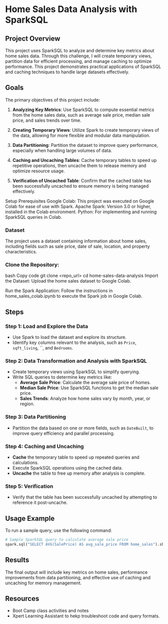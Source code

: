 # Home Sales Data Analysis with SparkSQL

## Project Overview

This project uses SparkSQL to analyze and determine key metrics about home sales data. Through this challenge, I will create temporary views, partition data for efficient processing, and manage caching to optimize performance. This project demonstrates practical applications of SparkSQL and caching techniques to handle large datasets effectively.

## Goals

The primary objectives of this project include:

1. **Analyzing Key Metrics**: Use SparkSQL to compute essential metrics from the home sales data, such as average sale price, median sale price, and sales trends over time.

2. **Creating Temporary Views**: Utilize Spark to create temporary views of the data, allowing for more flexible and modular data manipulation.

3. **Data Partitioning**: Partition the dataset to improve query performance, especially when handling large volumes of data.

4. **Caching and Uncaching Tables**: Cache temporary tables to speed up repetitive operations, then uncache them to release memory and optimize resource usage.

5. **Verification of Uncached Table**: Confirm that the cached table has been successfully uncached to ensure memory is being managed effectively.

Setup
Prerequisites
Google Colab: This project was executed on Google Colab for ease of use with Spark.
Apache Spark: Version 3.0 or higher, installed in the Colab environment.
Python: For implementing and running SparkSQL queries in Colab.


### Dataset
The project uses a dataset containing information about home sales, including fields such as sale price, date of sale, location, and property characteristics.

### Clone the Repository:

bash
Copy code
git clone <repo_url>
cd home-sales-data-analysis
Import the Dataset: Upload the home sales dataset to Google Colab.

Run the Spark Application: Follow the instructions in home_sales_colab.ipynb to execute the Spark job in Google Colab.

## Steps

### Step 1: Load and Explore the Data
- Use Spark to load the dataset and explore its structure.
- Identify key columns relevant to the analysis, such as `Price`, `sqft_living`, ``, and `Bedrooms`.

### Step 2: Data Transformation and Analysis with SparkSQL
- Create temporary views using SparkSQL to simplify querying.
- Write SQL queries to determine key metrics like:
  - **Average Sale Price**: Calculate the average sale price of homes.
  - **Median Sale Price**: Use SparkSQL functions to get the median sale price.
  - **Sales Trends**: Analyze how home sales vary by month, year, or region.

### Step 3: Data Partitioning
- Partition the data based on one or more fields, such as `DateBuilt`, to improve query efficiency and parallel processing.

### Step 4: Caching and Uncaching
- **Cache** the temporary table to speed up repeated queries and calculations.
- Execute SparkSQL operations using the cached data.
- **Uncache** the table to free up memory after analysis is complete.

### Step 5: Verification
- Verify that the table has been successfully uncached by attempting to reference it post-uncache.

## Usage Example

To run a sample query, use the following command:

```python
# Sample SparkSQL query to calculate average sale price
spark.sql("SELECT AVG(SalePrice) AS avg_sale_price FROM home_sales").show()
```

## Results

The final output will include key metrics on home sales, performance improvements from data partitioning, and effective use of caching and uncaching for memory management.

## Resources
-  Boot Camp class activities and notes
-  Xpert Learning Assistant to hekp troubleshoot code and query formats.
